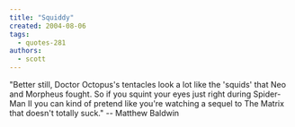 ```yaml
---
title: "Squiddy"
created: 2004-08-06
tags: 
  - quotes-281
authors: 
  - scott
---
```


"Better still, Doctor Octopus's tentacles look a lot like the 'squids' that Neo and Morpheus fought. So if you squint your eyes just right during Spider-Man II you can kind of pretend like you're watching a sequel to The Matrix that doesn't totally suck." -- Matthew Baldwin
